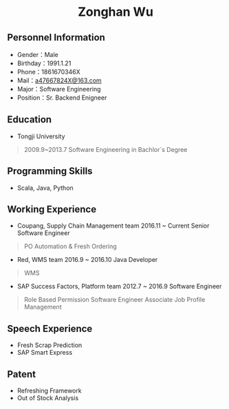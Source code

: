  <center>
     <h1>Zonghan Wu</h1>
 </center>

## Personnel Information 

* Gender：Male
* Birthday：1991.1.21  
* Phone：1861670346X 
* Mail：a47667824X@163.com    
* Major：Software Engineering 
* Position：Sr. Backend Enigneer

## Education
         
* Tongji University
> 2009.9~2013.7
> Software Engineering in Bachlor`s Degree

## Programming Skills

* Scala, Java, Python

## Working Experience

* Coupang, Supply Chain Management team 2016.11 ~ Current
Senior Software Engineer
>PO Automation & Fresh Ordering

* Red, WMS team 2016.9 ~ 2016.10
Java Developer
>WMS

* SAP Success Factors, Platform team 2012.7 ~ 2016.9
Software Engineer
>Role Based Permission
Software Engineer Associate
>Job Profile Management

## Speech Experience
* Fresh Scrap Prediction
* SAP Smart Express

## Patent
* Refreshing Framework
* Out of Stock Analysis
